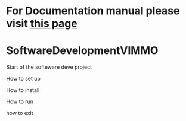 # For Documentation manual please visit [this page](https://softwaredevelopmentvimmo.readthedocs.io/en/latest/)

# SoftwareDevelopmentVIMMO

Start of the softeware deve project 


How to set up


How to install



How to run



how to exit


